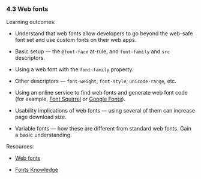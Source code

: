 ### 4.3 Web fonts

Learning outcomes:

- Understand that web fonts allow developers to go beyond the web-safe font set and use custom fonts on their web apps.

- Basic setup — the `@font-face` at-rule, and `font-family` and `src` descriptors.

- Using a web font with the `font-family` property.

- Other descriptors — `font-weight`, `font-style`, `unicode-range`, etc.

- Using an online service to find web fonts and generate web font code (for example, [Font Squirrel](https://www.fontsquirrel.com) or [Google Fonts](https://fonts.google.com/)).

- Usability implications of web fonts — using several of them can increase page download size.

- Variable fonts — how these are different from standard web fonts. Gain a basic understanding.

Resources:

- [Web fonts](https://developer.mozilla.org/docs/Learn/CSS/Styling_text/Web_fonts)

- [Fonts Knowledge](https://fonts.google.com/knowledge)
